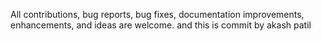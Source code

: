  All contributions, bug reports, bug fixes, documentation improvements, enhancements, and ideas are welcome.
and this is commit by akash patil